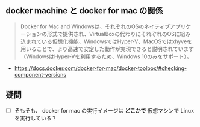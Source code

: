 ## docker machine と docker for mac の関係
> Docker for Mac and Windowsは、それぞれのOSのネイティブアプリケーションの形式で提供され、VirtualBoxの代わりにそれぞれのOSに組み込まれている仮想化機能、WindowsではHyper-V、MacOSではxhyveを用いることで、より高速で安定した動作が実現できると説明されています（WindowsはHyper-Vを利用するため、Windows 10のみをサポート）。

- https://docs.docker.com/docker-for-mac/docker-toolbox/#checking-component-versions

## 疑問
- [ ] そもそも、 docker for mac の実行イメージは **どこかで** 仮想マシンで Linux を実行している？
